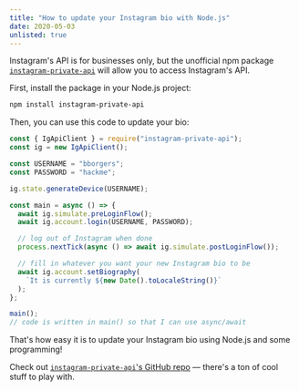 ```yaml
---
title: "How to update your Instagram bio with Node.js"
date: 2020-05-03
unlisted: true
---
```


Instagram's API is for businesses only, but the unofficial npm package [`instagram-private-api`](https://npm.im/instagram-private-api) will allow you to access Instagram's API.

First, install the package in your Node.js project:

```bash
npm install instagram-private-api
```

Then, you can use this code to update your bio:

```javascript
const { IgApiClient } = require("instagram-private-api");
const ig = new IgApiClient();

const USERNAME = "bborgers";
const PASSWORD = "hackme";

ig.state.generateDevice(USERNAME);

const main = async () => {
  await ig.simulate.preLoginFlow();
  await ig.account.login(USERNAME, PASSWORD);

  // log out of Instagram when done
  process.nextTick(async () => await ig.simulate.postLoginFlow());

  // fill in whatever you want your new Instagram bio to be
  await ig.account.setBiography(
    `It is currently ${new Date().toLocaleString()}`
  );
};

main();
// code is written in main() so that I can use async/await
```

That's how easy it is to update your Instagram bio using Node.js and some programming!

Check out [`instagram-private-api`'s GitHub repo](https://github.com/dilame/instagram-private-api) — there's a ton of cool stuff to play with.
